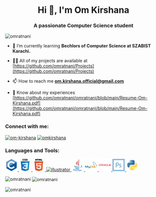 <h1 align="center">Hi 👋, I'm Om Kirshana</h1>
<h3 align="center">A passionate Computer Science student</h3>

<p align="left"> <img src="https://komarev.com/ghpvc/?username=omratnani&label=Profile%20views&color=0e75b6&style=flat" alt="omratnani" /> </p>

- 🌱 I’m currently learning **Bechlors of Computer Science at SZABIST Karachi.**

- 👨‍💻 All of my projects are available at [https://github.com/omratnani/Projects](https://github.com/omratnani/Projects)

- 📫 How to reach me **om.kirshana.official@gmail.com**

- 📄 Know about my experiences [https://github.com/omratnani/omratnani/blob/main/Resume-Om-Kirshana.pdf](https://github.com/omratnani/omratnani/blob/main/Resume-Om-Kirshana.pdf)

<h3 align="left">Connect with me:</h3>
<p align="left">
<a href="https://linkedin.com/in/om-kirshana" target="blank"><img align="center" src="https://raw.githubusercontent.com/rahuldkjain/github-profile-readme-generator/master/src/images/icons/Social/linked-in-alt.svg" alt="om-kirshana" height="30" width="40" /></a>
<a href="https://kaggle.com/omkirshana" target="blank"><img align="center" src="https://raw.githubusercontent.com/rahuldkjain/github-profile-readme-generator/master/src/images/icons/Social/kaggle.svg" alt="omkirshana" height="30" width="40" /></a>
</p>

<h3 align="left">Languages and Tools:</h3>
<p align="left"> <a href="https://www.cprogramming.com/" target="_blank" rel="noreferrer"> <img src="https://raw.githubusercontent.com/devicons/devicon/master/icons/c/c-original.svg" alt="c" width="40" height="40"/> </a> <a href="https://www.w3schools.com/css/" target="_blank" rel="noreferrer"> <img src="https://raw.githubusercontent.com/devicons/devicon/master/icons/css3/css3-original-wordmark.svg" alt="css3" width="40" height="40"/> </a> <a href="https://www.w3.org/html/" target="_blank" rel="noreferrer"> <img src="https://raw.githubusercontent.com/devicons/devicon/master/icons/html5/html5-original-wordmark.svg" alt="html5" width="40" height="40"/> </a> <a href="https://www.adobe.com/in/products/illustrator.html" target="_blank" rel="noreferrer"> <img src="https://www.vectorlogo.zone/logos/adobe_illustrator/adobe_illustrator-icon.svg" alt="illustrator" width="40" height="40"/> </a> <a href="https://www.java.com" target="_blank" rel="noreferrer"> <img src="https://raw.githubusercontent.com/devicons/devicon/master/icons/java/java-original.svg" alt="java" width="40" height="40"/> </a> <a href="https://www.mysql.com/" target="_blank" rel="noreferrer"> <img src="https://raw.githubusercontent.com/devicons/devicon/master/icons/mysql/mysql-original-wordmark.svg" alt="mysql" width="40" height="40"/> </a> <a href="https://www.oracle.com/" target="_blank" rel="noreferrer"> <img src="https://raw.githubusercontent.com/devicons/devicon/master/icons/oracle/oracle-original.svg" alt="oracle" width="40" height="40"/> </a> <a href="https://www.photoshop.com/en" target="_blank" rel="noreferrer"> <img src="https://raw.githubusercontent.com/devicons/devicon/master/icons/photoshop/photoshop-line.svg" alt="photoshop" width="40" height="40"/> </a> <a href="https://www.python.org" target="_blank" rel="noreferrer"> <img src="https://raw.githubusercontent.com/devicons/devicon/master/icons/python/python-original.svg" alt="python" width="40" height="40"/> </a> </p>

<p><img align="left" src="https://github-readme-stats.vercel.app/api/top-langs?username=omratnani&show_icons=true&locale=en&layout=compact" alt="omratnani" /></p>

<p>&nbsp;<img align="center" src="https://github-readme-stats.vercel.app/api?username=omratnani&show_icons=true&locale=en" alt="omratnani" /></p>

<p><img align="center" src="https://github-readme-streak-stats.herokuapp.com/?user=omratnani&" alt="omratnani" /></p>
